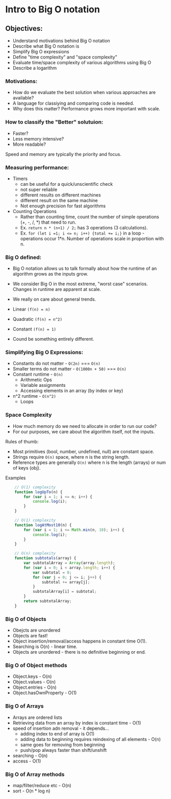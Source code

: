 # Intro to Big O notation

## Objectives:
- Understand motivations behind Big O notation
- Describe what Big O notation is
- Simplify Big O expressions
- Define "time complexity" and "space complexity"
- Evaluate time/space complexity of various algorithms using Big O
- Describe a logarithm

### Motivations:
- How do we evaluate the best solution when various approaches are available?
- A language for classiying and comparing code is needed.
- Why does this matter? Performance grows more important with scale.

### How to classify the "Better" solutuion:
- Faster?
- Less memory intensive?
- More readable?

Speed and memory are typically the priority and focus.

### Measuring performance:
- Timers
    - can be useful for a quick/unscientific check
    - not super reliable
    - different results on different machines
    - different result on the same machine
    - Not enough precision for fast algorithms
- Counting Operations
    - Rather than counting time, count the number of simple operations (+, -, /, *) that need to run.
    - Ex. ```return n * (n+1) / 2;``` has 3 operations (3 calculations).
    - Ex. ```for (let i =1; i <= n; i++) {total += i;}``` in a loop - operations occur 1*n. Number of operations scale in proportion with n.

### Big O defined:
- Big O notation allows us to talk formally about how the runtime of an algorithm grows as the inputs grow.
- We consider Big O in the most extreme, "worst case" scenarios. Changes in runtime are apparent at scale.
- We really on care about general trends.

- Linear ```(f(n) = n)```
- Quadratic ```(f(n) = n^2)```
- Constant ```(f(n) = 1)```
- Cound be something entirely different.

### Simplifying Big O Expressions:
- Constants do not matter - ```O(2n)``` === ```O(n)```
- Smaller terms do not matter - ```O(1000n + 50)``` === ```O(n)```
- Constant runtime - ```O(n)```
    - Arithmetic Ops
    - Variable assignments
    - Accessing elements in an array (by index or key)
- n^2 runtime - ```O(n^2)```
    - Loops

### Space Complexity
- How much memory do we need to allocate in order to run our code?
- For our purposes, we care about the algorithm itself, not the inputs.

Rules of thumb:
- Most primitives (bool, number, undefined, null) are constant space.
- Strings require ```O(n)``` space, where n is the string length.
- Reference types are generally ```O(n)``` where n is the length (arrays) or num of keys (obj).

Examples
```javascript
    // O(1) complexity
    function logUpTo(n) {
        for (var i = 1; i <= n; i++) {
            console.log(i);
        }
    }
```
```javascript
    // O(1) complexity
    function logAtMost10(n) {
        for (var i = 1; i <= Math.min(n, 10); i++) {
            console.log(i);
        }
    }
```
```javascript
    // O(n) complexity
    function subtotals(array) {
        var subtotalArray = Array(array.length);
        for (var i = 0; i < array.length; i++) {
            var subtotal = 0;
            for (var j = 0; j <= i; j++) {
                subtotal += array[j];
            }
            subtotalArray[i] = subtotal;
        }
        return subtotalArray;
    }
```

### Big O of Objects
- Obejcts are unordered
- Objects are fast!
- Object insertion/removal/access happens in constant time O(1).
- Searching is O(n) - linear time.
- Objects are unordered - there is no definitive beginning or end.

### Big O of Object methods
- Object.keys - O(n)
- Object.values - O(n)
- Object.entries - O(n)
- Object.hasOwnProperty - O(1)

### Big O of Arrays
- Arrays are ordered lists
- Retrieving data from an array by index is constant time - O(1)
- speed of insertion adn removal - it depends...
    - adding index to end of array is O(1)
    - adding data to beginning requires reindexing of all elements - O(n)
    - same goes for removing from beginning 
    - push/pop always faster than shift/unshift
- searching - O(n)
- access - O(1)

### Big O of Array methods
- map/filter/reduce etc - O(n)
- sort - O(n * log n)
